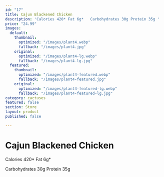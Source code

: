 ```yaml
---
id: "17"
title: Cajun Blackened Chicken
description: 'Calories 420* Fat 6g*   Carbohydrates 30g Protein 35g '
price: "24.99"
images:
  default:
    thumbnail:
      optimized: "/images/plant4.webp"
      fallback: "/images/plant4.jpg"
    original:
      optimized: "/images/plant4-lg.webp"
      fallback: "/images/plant4-lg.jpg"
  featured:
    thumbnail:
      optimized: "/images/plant4-featured.webp"
      fallback: "/images/plant4-featured.jpg"
    original:
      optimized: "/images/plant4-featured-lg.webp"
      fallback: "/images/plant4-featured-lg.jpg"
category: cactuses
featured: false
section: Store
layout: product
published: false

---
```

# Cajun Blackened Chicken

Calories 420* Fat 6g* 

Carbohydrates 30g Protein 35g 